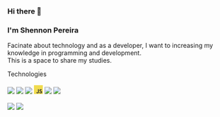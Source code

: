### Hi there 👋

### I'm Shennon Pereira
   <div>
  <p>Facinate about technology and as a developer, I want to increasing my knowledge in programming and development.<br> This is a space to share my studies.</p>
  <label>Technologies</label><br><br>
     <img height= 20px src="https://cdn.jsdelivr.net/gh/devicons/devicon/icons/html5/html5-original-wordmark.svg" />
     <img height= 20px src="https://cdn.jsdelivr.net/gh/devicons/devicon/icons/css3/css3-original-wordmark.svg" />
     <img height= 20px src="https://cdn.jsdelivr.net/gh/devicons/devicon/icons/bootstrap/bootstrap-original.svg" />
     <img height= 20px src="https://raw.githubusercontent.com/github/explore/80688e429a7d4ef2fca1e82350fe8e3517d3494d/topics/javascript/javascript.png">
     <img height= 20px src="https://cdn.jsdelivr.net/gh/devicons/devicon/icons/react/react-original-wordmark.svg" />
     <img height= 20px src="https://cdn.jsdelivr.net/gh/devicons/devicon/icons/typescript/typescript-original.svg" />
  </div>
    <br>

   <div >
    <img  height="180em"  src="https://github-readme-stats.vercel.app/api?username=shennonflavio&include_all_commits=true&layout=compact&show_icons=true&theme=dark" style="max-width: 100%;">
    <img height="180em" src="https://github-readme-stats.vercel.app/api/top-langs?username=shennonflavio&layout=compact&langs_count=7&show_icons=true&theme=dark" style="max-width: 100%;">
  </div>

<!--
**shennonflavio/shennonflavio** is a ✨ _special_ ✨ repository because its `README.md` (this file) appears on your GitHub profile.

Here are some ideas to get you started:

- 🔭 I’m currently working on ...
- 🌱 I’m currently learning ...
- 👯 I’m looking to collaborate on ...
- 🤔 I’m looking for help with ...
- 💬 Ask me about ...
- 📫 How to reach me: ...
- 😄 Pronouns: ...
- ⚡ Fun fact: ...
-->
 
